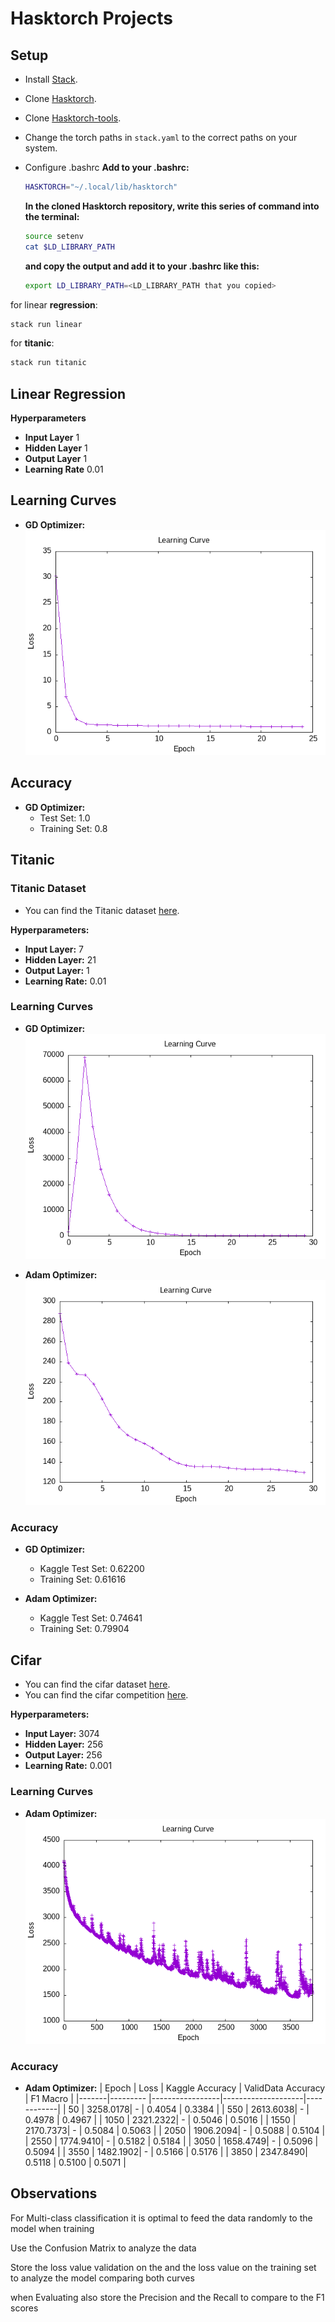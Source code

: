 # Hasktorch Projects

## Setup
- Install [Stack](https://docs.haskellstack.org/en/stable/README/).
- Clone   [Hasktorch](https://github.com/hasktorch/hasktorch.git).
- Clone   [Hasktorch-tools](https://github.com/DaisukeBekki/hasktorch-tools.git).
- Change the torch paths in `stack.yaml` to the correct paths on your system.
- Configure .bashrc
  **Add to your .bashrc:**
    ```bash
    HASKTORCH="~/.local/lib/hasktorch"
    ```

  **In the cloned Hasktorch repository, write this series of command into the terminal:**
    ```bash
    source setenv
    cat $LD_LIBRARY_PATH
    ```
  
  **and copy the output and add it to your .bashrc like this:**
    ```bash
    export LD_LIBRARY_PATH=<LD_LIBRARY_PATH that you copied>
    ```
for linear **regression**:
```bash
stack run linear
```

for **titanic**:
```bash
stack run titanic
```

## Linear Regression

**Hyperparameters**
- **Input Layer**  1
- **Hidden Layer**  1
- **Output Layer**  1
- **Learning Rate** 0.01

## Learning Curves

- **GD Optimizer:**
  ![Linear Regression Learning Curve with GD Optimizer](/app/linearRegression/curves/graph-linear-good.png)

## Accuracy
- **GD Optimizer:**
  - Test Set:     1.0
  - Training Set: 0.8

## Titanic

### Titanic Dataset
- You can find the Titanic dataset [here](https://www.kaggle.com/c/titanic/data).

**Hyperparameters:**
- **Input Layer:**   7
- **Hidden Layer:**  21
- **Output Layer:**  1
- **Learning Rate:** 0.01

### Learning Curves
- **GD Optimizer:**
  ![Titanic Learning Curve with GD Optimizer](/app/titanic-mlp/curves/graph-titanic-mse210.8436_GD.png)

- **Adam Optimizer:**
  ![Titanic Learning Curve with Adam Optimizer](/app/titanic-mlp/curves/graph-titanic-mse129.70596_Adam.png)

### Accuracy
- **GD Optimizer:**
  - Kaggle Test Set: 0.62200
  - Training Set:    0.61616

- **Adam Optimizer:**
  - Kaggle Test Set: 0.74641
  - Training Set:    0.79904

## Cifar
- You can find the cifar dataset [here](https://github.com/hasktorch/hasktorch/blob/master/hasktorch/src/Torch/Vision.hs).
- You can find the cifar competition [here](https://www.kaggle.com/competitions/cifar-10).

**Hyperparameters:**
- **Input Layer:**   3074
- **Hidden Layer:**  256
- **Output Layer:**  256
- **Learning Rate:** 0.001


### Learning Curves
- **Adam Optimizer:**
  ![Cifar Learning Curve with Adam Optimizer](/app/cifar/curves/lossCifar256x256.png)

### Accuracy
- **Adam Optimizer:**
  | Epoch | Loss     | Kaggle Accuracy | ValidData Accuracy | F1 Macro   |
  |-------|--------- |-----------------|--------------------|------------|
  | 50    | 3258.0178| -               | 0.4054             | 0.3384     |
  | 550   | 2613.6038| -               | 0.4978             | 0.4967     |
  | 1050  | 2321.2322| -               | 0.5046             | 0.5016     |
  | 1550  | 2170.7373| -               | 0.5084             | 0.5063     |
  | 2050  | 1906.2094| -               | 0.5088             | 0.5104     |
  | 2550  | 1774.9410| -               | 0.5182             | 0.5184     |
  | 3050  | 1658.4749| -               | 0.5096             | 0.5094     |
  | 3550  | 1482.1902| -               | 0.5166             | 0.5176     |
  | 3850  | 2347.8490| 0.5118          | 0.5100             | 0.5071     |

## Observations
For Multi-class classification it is optimal to feed the data randomly to the model when training

Use the Confusion Matrix to analyze the data

Store the loss value validation on the and the loss value on the training set to analyze the model comparing both curves

when Evaluating also store the Precision and the Recall to compare to the F1 scores